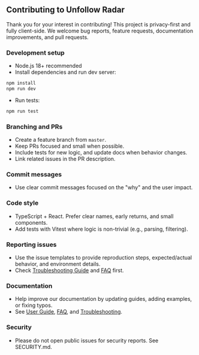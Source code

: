 ## Contributing to Unfollow Radar

Thank you for your interest in contributing! This project is privacy-first and fully client-side. We welcome bug reports, feature requests, documentation improvements, and pull requests.

### Development setup
- Node.js 18+ recommended
- Install dependencies and run dev server:
```bash
npm install
npm run dev
```
- Run tests:
```bash
npm run test
```

### Branching and PRs
- Create a feature branch from `master`.
- Keep PRs focused and small when possible.
- Include tests for new logic, and update docs when behavior changes.
- Link related issues in the PR description.

### Commit messages
- Use clear commit messages focused on the "why" and the user impact.

### Code style
- TypeScript + React. Prefer clear names, early returns, and small components.
- Add tests with Vitest where logic is non-trivial (e.g., parsing, filtering).

### Reporting issues
- Use the issue templates to provide reproduction steps, expected/actual behavior, and environment details.
- Check [Troubleshooting Guide](docs/troubleshooting.md) and [FAQ](docs/faq.md) first.

### Documentation
- Help improve our documentation by updating guides, adding examples, or fixing typos.
- See [User Guide](docs/user-guide.md), [FAQ](docs/faq.md), and [Troubleshooting](docs/troubleshooting.md).

### Security
- Please do not open public issues for security reports. See SECURITY.md.
